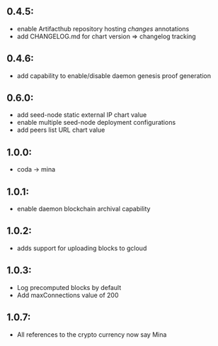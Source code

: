 0.4.5:
------
- enable Artifacthub repository hosting *changes* annotations
- add CHANGELOG.md for chart version => changelog tracking

0.4.6:
------
- add capability to enable/disable daemon genesis proof generation

0.6.0:
------
- add seed-node static external IP chart value
- enable multiple seed-node deployment configurations
- add peers list URL chart value

1.0.0:
------
- coda -> mina

1.0.1:
------
- enable daemon blockchain archival capability

1.0.2:
------
- adds support for uploading blocks to gcloud

1.0.3:
------
- Log precomputed blocks by default
- Add maxConnections value of 200

1.0.7:
------
- All references to the crypto currency now say Mina

